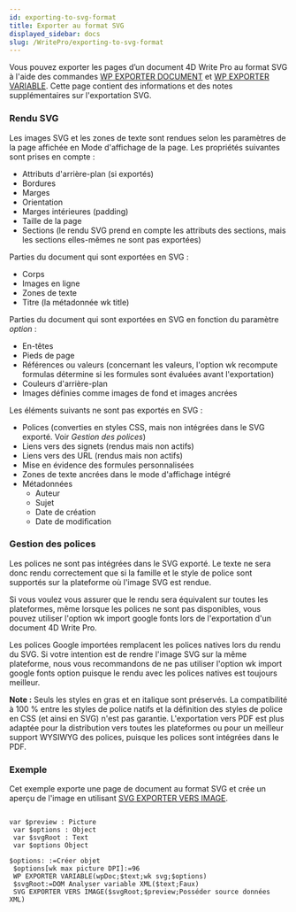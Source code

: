 ```yaml
---
id: exporting-to-svg-format
title: Exporter au format SVG
displayed_sidebar: docs
slug: /WritePro/exporting-to-svg-format
---
```


Vous pouvez exporter les pages d’un document 4D Write Pro au format SVG à l'aide des commandes [WP EXPORTER DOCUMENT](../commands/wp-exporter-document) et [WP EXPORTER VARIABLE](../commands/wp-exporter-variable). Cette page contient des informations et des notes supplémentaires sur l'exportation SVG.

### Rendu SVG 

Les images SVG et les zones de texte sont rendues selon les paramètres de la page affichée en Mode d'affichage de la page. Les propriétés suivantes sont prises en compte :

* Attributs d'arrière-plan (si exportés)
* Bordures
* Marges
* Orientation
* Marges intérieures (padding)
* Taille de la page
* Sections (le rendu SVG prend en compte les attributs des sections, mais les sections elles-mêmes ne sont pas exportées)

Parties du document qui sont exportées en SVG :

* Corps
* Images en ligne
* Zones de texte
* Titre (la métadonnée wk title)

Parties du document qui sont exportées en SVG en fonction du paramètre *option* :

* En-têtes
* Pieds de page
* Références ou valeurs (concernant les valeurs, l'option wk recompute formulas détermine si les formules sont évaluées avant l'exportation)
* Couleurs d'arrière-plan
* Images définies comme images de fond et images ancrées

Les éléments suivants ne sont pas exportés en SVG :

* Polices (converties en styles CSS, mais non intégrées dans le SVG exporté. Voir *Gestion des polices*)
* Liens vers des signets (rendus mais non actifs)
* Liens vers des URL (rendus mais non actifs)
* Mise en évidence des formules personnalisées
* Zones de texte ancrées dans le mode d'affichage intégré
* Métadonnées  
   * Auteur  
   * Sujet  
   * Date de création  
   * Date de modification

### Gestion des polices 

Les polices ne sont pas intégrées dans le SVG exporté. Le texte ne sera donc rendu correctement que si la famille et le style de police sont supportés sur la plateforme où l'image SVG est rendue.

Si vous voulez vous assurer que le rendu sera équivalent sur toutes les plateformes, même lorsque les polices ne sont pas disponibles, vous pouvez utiliser l'option wk import google fonts lors de l'exportation d'un document 4D Write Pro.

Les polices Google importées remplacent les polices natives lors du rendu du SVG. Si votre intention est de rendre l'image SVG sur la même plateforme, nous vous recommandons de ne pas utiliser l'option wk import google fonts option puisque le rendu avec les polices natives est toujours meilleur.

**Note :** Seuls les styles en gras et en italique sont préservés. La compatibilité à 100 % entre les styles de police natifs et la définition des styles de police en CSS (et ainsi en SVG) n'est pas garantie. L'exportation vers PDF est plus adaptée pour la distribution vers toutes les plateformes ou pour un meilleur support WYSIWYG des polices, puisque les polices sont intégrées dans le PDF.

### Exemple 

Cet exemple exporte une page de document au format SVG et crée un aperçu de l'image en utilisant [SVG EXPORTER VERS IMAGE](../../commands/svg-exporter-vers-image).

```4d
 
var $preview : Picture
 var $options : Object
 var $svgRoot : Text
 var $options Object

$options: :=Créer objet
 $options[wk max picture DPI]:=96
 WP EXPORTER VARIABLE(wpDoc;$text;wk svg;$options)
 $svgRoot:=DOM Analyser variable XML($text;Faux)
 SVG EXPORTER VERS IMAGE($svgRoot;$preview;Posséder source données XML)


```